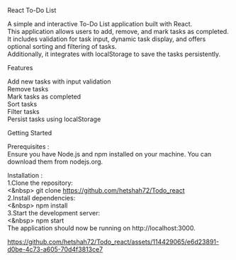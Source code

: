 React To-Do List

A simple and interactive To-Do List application built with React. </br>
This application allows users to add, remove, and mark tasks as completed. </br> 
It includes validation for task input, dynamic task display, and offers optional sorting and filtering of tasks. </br> 
Additionally, it integrates with localStorage to save the tasks persistently.</br>

Features

Add new tasks with input validation </br>
Remove tasks </br>
Mark tasks as completed </br>
Sort tasks </br>
Filter tasks </br>
Persist tasks using localStorage </br>

Getting Started</br>

Prerequisites : </br>
Ensure you have Node.js and npm installed on your machine. You can download them from nodejs.org.</br>

Installation : </br>
1.Clone the repository: </br>
    <&nbsp> git clone https://github.com/hetshah72/Todo_react </br>
2.Install dependencies:</br>
    <&nbsp> npm install</br>
3.Start the development server:</br>
   <&nbsp> npm start</br>
The application should now be running on http://localhost:3000.</br>

https://github.com/hetshah72/Todo_react/assets/114429065/e6d23891-d0be-4c73-a605-70d4f3813ce7
